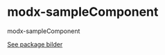 # modx-sampleComponent
modx-sampleComponent

[See package bilder](https://github.com/SintezCode/modx-packageBuilder)
